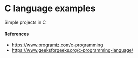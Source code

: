 # C language examples

Simple projects in C

#### References

- https://www.programiz.com/c-programming
- https://www.geeksforgeeks.org/c-programming-language/